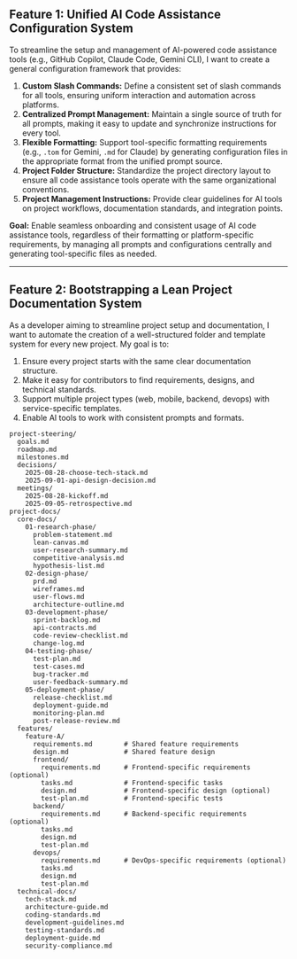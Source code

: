 ## Feature 1: Unified AI Code Assistance Configuration System

To streamline the setup and management of AI-powered code assistance tools (e.g., GitHub Copilot, Claude Code, Gemini CLI), I want to create a general configuration framework that provides:

1. **Custom Slash Commands:** Define a consistent set of slash commands for all tools, ensuring uniform interaction and automation across platforms.
2. **Centralized Prompt Management:** Maintain a single source of truth for all prompts, making it easy to update and synchronize instructions for every tool.
3. **Flexible Formatting:** Support tool-specific formatting requirements (e.g., `.tom` for Gemini, `.md` for Claude) by generating configuration files in the appropriate format from the unified prompt source.
4. **Project Folder Structure:** Standardize the project directory layout to ensure all code assistance tools operate with the same organizational conventions.
5. **Project Management Instructions:** Provide clear guidelines for AI tools on project workflows, documentation standards, and integration points.

**Goal:** Enable seamless onboarding and consistent usage of AI code assistance tools, regardless of their formatting or platform-specific requirements, by managing all prompts and configurations centrally and generating tool-specific files as needed.

---

## Feature 2: Bootstrapping a Lean Project Documentation System

As a developer aiming to streamline project setup and documentation, I want to automate the creation of a well-structured folder and template system for every new project. My goal is to:

1. Ensure every project starts with the same clear documentation structure.
2. Make it easy for contributors to find requirements, designs, and technical standards.
3. Support multiple project types (web, mobile, backend, devops) with service-specific templates.
4. Enable AI tools to work with consistent prompts and formats.

```text
project-steering/
  goals.md
  roadmap.md
  milestones.md
  decisions/
    2025-08-28-choose-tech-stack.md
    2025-09-01-api-design-decision.md
  meetings/
    2025-08-28-kickoff.md
    2025-09-05-retrospective.md
project-docs/
  core-docs/
    01-research-phase/
      problem-statement.md
      lean-canvas.md
      user-research-summary.md
      competitive-analysis.md
      hypothesis-list.md
    02-design-phase/
      prd.md
      wireframes.md
      user-flows.md
      architecture-outline.md
    03-development-phase/
      sprint-backlog.md
      api-contracts.md
      code-review-checklist.md
      change-log.md
    04-testing-phase/
      test-plan.md
      test-cases.md
      bug-tracker.md
      user-feedback-summary.md
    05-deployment-phase/
      release-checklist.md
      deployment-guide.md
      monitoring-plan.md
      post-release-review.md
  features/
    feature-A/
      requirements.md        # Shared feature requirements
      design.md              # Shared feature design
      frontend/
        requirements.md      # Frontend-specific requirements (optional)
        tasks.md             # Frontend-specific tasks
        design.md            # Frontend-specific design (optional)
        test-plan.md         # Frontend-specific tests
      backend/
        requirements.md      # Backend-specific requirements (optional)
        tasks.md
        design.md
        test-plan.md
      devops/
        requirements.md      # DevOps-specific requirements (optional)
        tasks.md
        design.md
        test-plan.md
  technical-docs/
    tech-stack.md
    architecture-guide.md
    coding-standards.md
    development-guidelines.md
    testing-standards.md
    deployment-guide.md
    security-compliance.md
```
